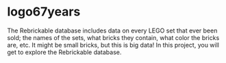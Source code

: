 # logo67years
The Rebrickable database includes data on every LEGO set that ever been sold; the names of the sets, what bricks they contain, what color the bricks are, etc. It might be small bricks, but this is big data! In this project, you will get to explore the Rebrickable database.
